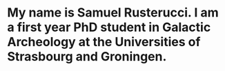 # My name is Samuel Rusterucci. I am a first year PhD student in Galactic Archeology at the Universities of Strasbourg and Groningen.

